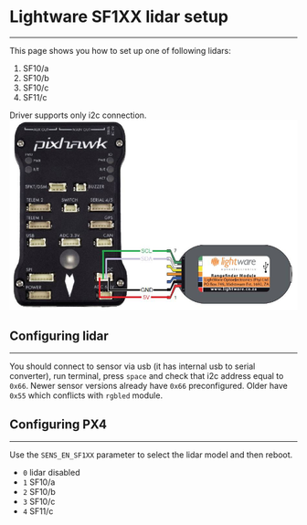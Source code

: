 # Lightware SF1XX lidar setup
----------------------------------------------------

This page shows you how to set up one of following lidars:
 1. SF10/a
 2. SF10/b
 3. SF10/c
 4. SF11/c

Driver supports only i2c connection.
![SF1XX LIDAR to I2C connection](../../assets/hardware/sensors/sf1xx_i2c.jpg)

## Configuring lidar
--------------------------------------------------------

You should connect to sensor via usb (it has internal usb to serial converter), run terminal, press `space` and check that i2c address equal to `0x66`.
Newer sensor versions already have `0x66` preconfigured. Older have `0x55` which conflicts with `rgbled` module.


## Configuring PX4
--------------------------------------------------------

Use the `SENS_EN_SF1XX` parameter to select the lidar model and then reboot.
* `0` lidar disabled
* `1` SF10/a
* `2` SF10/b
* `3` SF10/c
* `4` SF11/c
